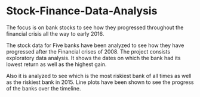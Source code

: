 # Stock-Finance-Data-Analysis
The focus is on bank stocks to see how they progressed throughout the financial crisis all the way to early 2016.

The stock data for Five banks have been analyzed to see how they have progressed after the Financial crises of 2008. The project consists exploratory data analysis. It shows the dates on which the bank had its lowest return as well as the highest gain. 

Also it is analyzed to see which is the most riskiest bank of all times as well as the riskiest bank in 2015. Line plots have been shown to see the progress of the banks over the timeline.
